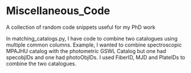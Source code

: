 # Miscellaneous_Code
A collection of random code snippets useful for my PhD work

In matching_catalogs.py, I have code to combine two catalogues using multiple common columns. 
Example, I wanted to combine spectroscopic MPAJHU catalog with the photometric GSWL Catalog but
one had specobjIDs and one had photoObjIDs. I used FiberID, MJD and PlateIDs to combine the two catalogues.
